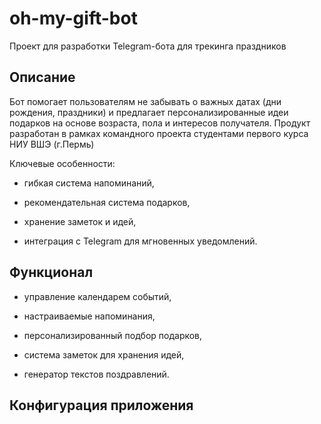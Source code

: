 # oh-my-gift-bot
Проект для разработки Telegram-бота для трекинга праздников
## Описание
Бот помогает пользователям не забывать о важных датах (дни рождения, праздники) и предлагает персонализированные идеи подарков на основе возраста, пола и интересов получателя. Продукт разработан в рамках командного проекта студентами первого курса НИУ ВШЭ (г.Пермь) 

Ключевые особенности:

- гибкая система напоминаний,

- рекомендательная система подарков,

- хранение заметок и идей,

- интеграция с Telegram для мгновенных уведомлений.

## Функционал
- управление календарем событий,

- настраиваемые напоминания,

- персонализированный подбор подарков,

- система заметок для хранения идей,

- генератор текстов поздравлений.

## Конфигурация приложения